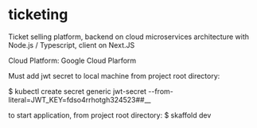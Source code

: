 # ticketing
Ticket selling platform, backend on cloud microservices architecture with Node.js / Typescript, client on Next.JS

Cloud Platform: Google Cloud Plarform

Must add jwt secret to local machine
from project root directory:

$ kubectl create secret generic jwt-secret --from-literal=JWT_KEY=fdso4rrhotgh324523##__

to start application, from project root directory:
$ skaffold dev


